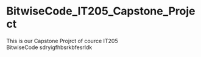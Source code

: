 # BitwiseCode_IT205_Capstone_Project
This is our Capstone Projrct of cource IT205 
<br>
BitwiseCode
sdryigfhbsrkbfesrldk